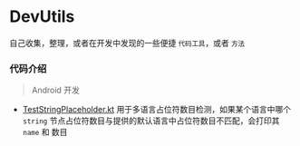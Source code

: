 # DevUtils

自己收集，整理，或者在开发中发现的一些便捷 `代码工具`，或者 `方法`

### 代码介绍

> Android 开发
  - [TestStringPlaceholder.kt](https://github.com/kakarrot/DevUtils/blob/main/TestStringPlaceholder.kt) 用于多语言占位符数目检测，如果某个语言中哪个 `string` 节点占位符数目与提供的默认语言中占位符数目不匹配，会打印其 `name` 和 数目
